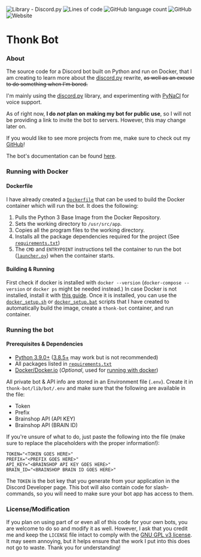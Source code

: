 ![Library - Discord.py](https://img.shields.io/badge/Library-Discord.py-informational?style=for-the-badge&logo=discord&logoColor=blurple&link=https://github.com/Rapptz/discord.py)
![Lines of code](https://img.shields.io/tokei/lines/github/TechnoShip123/thonk-bot?style=for-the-badge&label=Total%20Lines&logo=pycharm&logoColor=lightgreen)
![GitHub language count](https://img.shields.io/github/languages/count/TechnoShip123/thonk-bot?label=Languages&logo=python&style=for-the-badge)
![GitHub](https://img.shields.io/github/license/TechnoShip123/thonk-bot?logo=gnu&style=for-the-badge)
![Website](https://img.shields.io/website?down_color=lightgrey&down_message=Offline&label=Website&logo=html5&style=for-the-badge&up_color=green&up_message=Online&url=https%3A%2F%2Fthonkbot.zetasj.com)

# Thonk Bot

### About
The source code for a Discord bot built on Python and run on Docker, that I am creating to learn more about the 
[discord.py](https://discordpy.readthedocs.io/en/latest/) rewrite, ~~as well as an excuse to do something when I'm
bored.~~

I'm mainly using the [discord.py](https://pypi.org/project/discord.py/) library, and experimenting with 
[PyNaCl](https://pypi.org/project/PyNaCl/) for voice support.


As of right now, **I do *not* plan on making my bot for public use**, so I will not be providing a link to invite the 
bot to servers. However, this may change later on.


If you would like to see more projects from me, make sure to check out my [GitHub](https://github.com/TechnoShip123)!

The bot's documentation can be found [here](https://thonkbot.zetasj.com).

### Running with Docker

#### Dockerfile
I have already created a [`Dockerfile`](https://github.com/TechnoShip123/thonk-bot/blob/master/Dockerfile) that can be
used to build the Docker container which will run the bot. It does the following:
1) Pulls the Python 3 Base Image from the Docker Repository. 
2) Sets the working directory to `/usr/src/app`. 
3) Copies all the program files to the working directory.
4) Installs all the package dependencies required for the project 
   (See [`requirements.txt`](https://github.com/TechnoShip123/thonk-bot/blob/master/requirements.txt))
5) The `CMD` and `ENTRYPOINT` instructions tell the container to run the bot
   ([`launcher.py`](https://github.com/TechnoShip123/thonk-bot/blob/master/launcher.py)) when the container starts.

#### Building & Running
First check if docker is installed with `docker --version` (`docker-compose --version` or `docker ps` might be needed
instead.) In case Docker is not installed, install it with [this guide](https://docs.docker.com/engine/install/). Once
it is installed, you can use the 
[`docker_setup.sh`](https://github.com/TechnoShip123/thonk-bot/blob/master/docker_setup.sh) or 
[`docker_setup.bat`](https://github.com/TechnoShip123/thonk-bot/blob/master/docker_setup.bat) scripts that I have 
created to automatically build the image, create a `thonk-bot` container, and run container.

### Running the bot
#### Prerequisites & Dependencies
- [Python 3.9.0+](https://www.python.org/downloads/release/python-3-9-0) 
  ([3.8.5+](https://www.python.org/downloads/release/python-3-8-5) may work but is not recommended)
- All packages listed in [`requirements.txt`](https://github.com/TechnoShip123/thonk-bot/blob/master/requirements.txt)
- [Docker/Docker.io](https://docs.docker.com/engine/install/) (_Optional_, used for 
  [running with docker](https://github.com/TechnoShip123/thonk-bot#running-with-docker))



All private bot & API info are stored in an Environment file (`.env`). Create it in `thonk-bot/lib/bot/.env` and make
sure that the following are available in the file:
- Token
- Prefix
- Brainshop API (API KEY)
- Brainshop API (BRAIN ID)

If you're unsure of what to do, just paste the following into the file (make sure to replace the placeholders with the proper information!):

```dotenv
TOKEN="<TOKEN GOES HERE>"
PREFIX="<PREFIX GOES HERE>"
API_KEY="<BRAINSHOP API KEY GOES HERE>"
BRAIN_ID="<BRAINSHOP BRAIN ID GOES HERE>"
```

The `TOKEN` is the bot key that you generate from your application in the Discord Developer page. This bot will also
contain code for slash-commands, so you will need to make sure your bot app has access to them.


### License/Modification
If you plan on using part of or even all of this code for your own bots, you are welcome to do so and modify it as well.
However, I ask that you credit me and keep the `LICENSE` file intact to comply with the 
[GNU GPL v3 license](https://github.com/TechnoShip123/Thonk-Bot/blob/master/LICENSE). It may seem annoying, but it helps
ensure that the work I put into this does not go to waste. Thank you for understanding!

